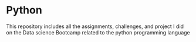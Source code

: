 # Python
This repository includes all the assignments, challenges, and project I did on the Data science Bootcamp related to the python programming language  
